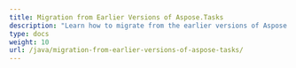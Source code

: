 ```yaml
---
title: Migration from Earlier Versions of Aspose.Tasks
description: "Learn how to migrate from the earlier versions of Aspose.Tasks for Java to the latest ones."
type: docs
weight: 10
url: /java/migration-from-earlier-versions-of-aspose-tasks/
---
```

